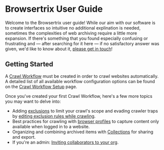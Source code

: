 # Browsertrix User Guide

Welcome to the Browsertrix user guide! While our aim with our software is to create interfaces so intuitive no additional explination is needed, sometimes the complexities of web archiving require a little more expansion. If there's something that you found especially confusing or frustrating and — after searching for it here — if no satisfactory answer was given, we'd like to know about it, [please get in touch](docs-feedback@webrecorder.net)!

## Getting Started

A [Crawl Workflow](crawl-workflows) must be created in order to crawl websites automatically. A detailed list of all available workflow configuration options can be found on the [Crawl Workflow Setup](workflow-setup) page.

Once you've created your first Crawl Workflow, here's a few more topics you may want to delve into:

- Adding [exclusions](workflow-setup/#exclusions) to limit your crawl's scope and evading crawler traps by [editing exclusion rules while crawling](crawl-workflows/#live-exclusion-editing).
- Best practices for crawling with [browser profiles](browser-profiles) to capture content only available when logged in to a website.
- Organizing and combining archived items with [Collections](collections) for sharing and export.
- If you're an admin: [Inviting collaborators to your org](org-settings/#members).

